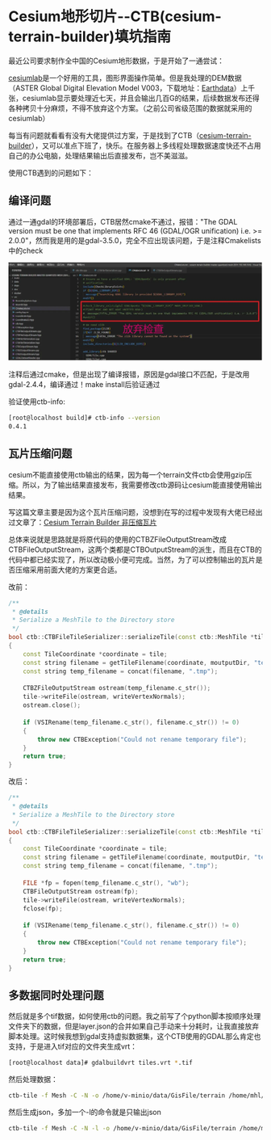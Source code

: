# Cesium地形切片--CTB(cesium-terrain-builder)填坑指南

最近公司要求制作全中国的Cesium地形数据，于是开始了一通尝试：

[cesiumlab](http://www.cesiumlab.com/)是一个好用的工具，图形界面操作简单。但是我处理的DEM数据（ASTER Global Digital Elevation Model V003，下载地址：[Earthdata](https://search.earthdata.nasa.gov/search)）上千张，cesiumlab显示要处理近七天，并且会输出几百G的结果，后续数据发布还得各种拷贝十分麻烦，不得不放弃这个方案。（之前公司省级范围的数据就采用的cesiumlab）

每当有问题就看看有没有大佬提供过方案，于是找到了CTB（[cesium-terrain-builder](https://github.com/geo-data/cesium-terrain-builder)），又可以准点下班了，快乐。在服务器上多线程处理数据速度快还不占用自己的办公电脑，处理结果输出后直接发布，岂不美滋滋。

使用CTB遇到的问题如下：

## 编译问题

通过一通gdal的环境部署后，CTB居然cmake不通过，报错："The GDAL version must be one that implements RFC 46 (GDAL/OGR unification) i.e. >= 2.0.0"，然而我是用的是gdal-3.5.0，完全不应出现该问题，于是注释Cmakelists中的check

![注释check](../image/CTB/gdal编译.webp)

注释后通过cmake，但是出现了编译报错，原因是gdal接口不匹配，于是改用gdal-2.4.4，编译通过！make install后验证通过

验证使用ctb-info:

```bash
[root@localhost build]# ctb-info --version
0.4.1
```

## 瓦片压缩问题

cesium不能直接使用ctb输出的结果，因为每一个terrain文件ctb会使用gzip压缩。所以，为了输出结果直接发布，我需要修改ctb源码让cesium能直接使用输出结果。

写这篇文章主要是因为这个瓦片压缩问题，没想到在写的过程中发现有大佬已经出过文章了：[Cesium Terrain Builder 非压缩瓦片](https://blog.csdn.net/qgbihc/article/details/109212344)

总体来说就是思路就是将原代码的使用的CTBZFileOutputStream改成CTBFileOutputStream，这两个类都是CTBOutputStream的派生，而且在CTB的代码中都已经实现了，所以改动极小便可完成。当然，为了可以控制输出的瓦片是否压缩采用前面大佬的方案更合适。

改前：

```c++
/**
 * @details
 * Serialize a MeshTile to the Directory store
 */
bool ctb::CTBFileTileSerializer::serializeTile(const ctb::MeshTile *tile, bool writeVertexNormals)
{
    const TileCoordinate *coordinate = tile;
    const string filename = getTileFilename(coordinate, moutputDir, "terrain");
    const string temp_filename = concat(filename, ".tmp");

    CTBZFileOutputStream ostream(temp_filename.c_str());
    tile->writeFile(ostream, writeVertexNormals);
    ostream.close();

    if (VSIRename(temp_filename.c_str(), filename.c_str()) != 0)
    {
        throw new CTBException("Could not rename temporary file");
    }
    return true;
}
```

改后：

```c++
/**
 * @details
 * Serialize a MeshTile to the Directory store
 */
bool ctb::CTBFileTileSerializer::serializeTile(const ctb::MeshTile *tile, bool writeVertexNormals)
{
    const TileCoordinate *coordinate = tile;
    const string filename = getTileFilename(coordinate, moutputDir, "terrain");
    const string temp_filename = concat(filename, ".tmp");

    FILE *fp = fopen(temp_filename.c_str(), "wb");
    CTBFileOutputStream ostream(fp);
    tile->writeFile(ostream, writeVertexNormals);
    fclose(fp);

    if (VSIRename(temp_filename.c_str(), filename.c_str()) != 0)
    {
        throw new CTBException("Could not rename temporary file");
    }
    return true;
}
```

## 多数据同时处理问题

然后就是多个tif数据，如何使用ctb的问题。我之前写了个python脚本按顺序处理文件夹下的数据，但是layer.json的合并如果自己手动来十分耗时，让我直接放弃脚本处理。这时候我想到gdal支持虚拟数据集，这个CTB使用的GDAL那么肯定也支持，于是进入tif对应的文件夹生成vrt：

```bash
[root@localhost data]# gdalbuildvrt tiles.vrt *.tif
```

然后处理数据：

```bash
ctb-tile -f Mesh -C -N -o /home/v-minio/data/GisFile/terrain /home/mhl/data/tiles.vrt
```

然后生成json，多加一个-l的命令就是只输出json

```bash
ctb-tile -f Mesh -C -N -l -o /home/v-minio/data/GisFile/terrain /home/mhl/data/tiles.vrt
```
